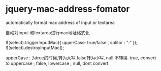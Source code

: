 # jquery-mac-address-fomator
automatically format mac address of input or textarea

自动对input 和textarea进行mac地址格式化

$(select).triggerInputMac({ upperCase: true/false , splitor : ":" });
$(select).destroyInputMac();
 
upperCase : 
为true的时候,转为大写,false转为小写, null 不转换.
true, convert to uppercase ; false, lowercase ; null, dont convert.


